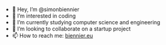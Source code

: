 - 👋 Hey, I’m @simonbiennier
- 👀 I’m interested in coding
- 🌱 I’m currently studying computer science and engineering
- 💞️ I’m looking to collaborate on a startup project
- 📫 How to reach me: [biennier.eu](https://biennier.eu)


<!---
sb/sb is a ✨ special ✨ repository because its `README.md` (this file) appears on your GitHub profile.
You can click the Preview link to take a look at your changes.
--->
